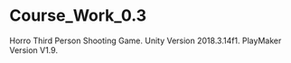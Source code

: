 # Course_Work_0.3
Horro Third Person Shooting Game.
Unity Version 2018.3.14f1.
PlayMaker Version V1.9.
